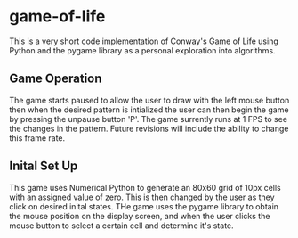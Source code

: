# game-of-life
This is a very short code implementation of Conway's Game of Life using Python and the pygame library as a personal exploration into algorithms.

## Game Operation
The game starts paused to allow the user to draw with the left mouse button then when the desired pattern is intialized the user can then begin the game by pressing the unpause button 'P'.
The game surrently runs at 1 FPS to see the changes in  the pattern. Future revisions will include the ability to change this frame rate.

## Inital Set Up
This game uses Numerical Python to generate an 80x60 grid of 10px cells with an assigned value of zero. This is then changed by the user as they click on desired inital states.
THe game uses the pygame library to obtain the mouse position on the display screen, and when the user clicks the mouse button to select a certain cell and determine it's state.
